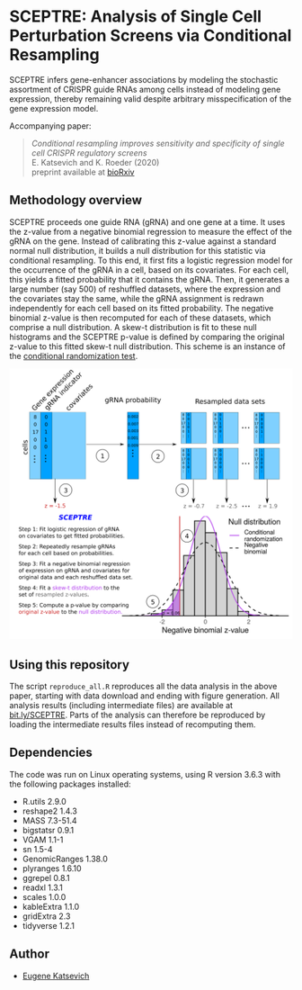 # SCEPTRE: Analysis of Single Cell Perturbation Screens via Conditional Resampling

SCEPTRE infers gene-enhancer associations by modeling the stochastic assortment of CRISPR guide RNAs among cells instead of modeling gene expression, thereby remaining valid despite arbitrary misspecification of the gene expression model.

Accompanying paper:
> *Conditional resampling improves sensitivity and specificity of single cell CRISPR regulatory screens* <br />
> E. Katsevich and K. Roeder (2020)<br />
> preprint available at [bioRxiv](https://doi.org/10.1101/2020.08.13.250092)

## Methodology overview

SCEPTRE proceeds one guide RNA (gRNA) and one gene at a time. It uses the z-value from a negative binomial regression to measure the effect of the gRNA on the gene. Instead of calibrating this z-value against a standard normal null distribution, it builds a null distribution for this statistic via conditional resampling. To this end, it first fits a logistic regression model for the occurrence of the gRNA in a cell, based on its covariates. For each cell, this yields a fitted probability that it contains the gRNA. Then, it generates a large number (say 500) of reshuffled datasets, where the expression and the covariates stay the same, while the gRNA assignment is redrawn independently for each cell based on its fitted probability. The negative binomial z-value is then recomputed for each of these datasets, which comprise a null distribution. A skew-t distribution is fit to these null histograms and the SCEPTRE p-value is defined by comparing the original z-value to this fitted skew-t null distribution. This scheme is an instance of the [conditional randomization test](https://rss.onlinelibrary.wiley.com/doi/abs/10.1111/rssb.12265).

<p align="center">
  <img src="SCEPTRE_schematic.png" width="600">
</p>

## Using this repository

The script `reproduce_all.R` reproduces all the data analysis in the above paper, starting with data download and ending with figure generation. All analysis results (including intermediate files) are available at [bit.ly/SCEPTRE](https://bit.ly/SCEPTRE). Parts of the analysis can therefore be reproduced by loading the intermediate results files instead of recomputing them.

## Dependencies

The code was run on Linux operating systems, using R version 3.6.3 with the following packages installed:
* R.utils 2.9.0
* reshape2 1.4.3
* MASS 7.3-51.4
* bigstatsr 0.9.1
* VGAM 1.1-1
* sn 1.5-4
* GenomicRanges 1.38.0
* plyranges 1.6.10
* ggrepel 0.8.1
* readxl 1.3.1
* scales 1.0.0
* kableExtra 1.1.0
* gridExtra 2.3
* tidyverse 1.2.1

## Author
- [Eugene Katsevich](https://ekatsevi.github.io/)


